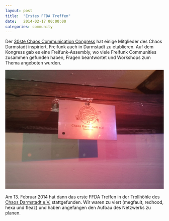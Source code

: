 ```yaml
---
layout: post
title:  "Erstes FFDA Treffen"
date:   2014-02-17 00:00:00
categories: community
---
```


Der [30ste Chaos Communication Congress](https://events.ccc.de/congress/2013/wiki/Main_Page) hat einige Mitglieder des Chaos Darmstadt inspiriert, Freifunk auch in Darmstadt zu etablieren. Auf dem Kongress gab es eine Freifunk-Assembly, wo viele Freifunk Communities zusammen gefunden haben, Fragen beantwortet und Workshops zum Thema angeboten wurden.

![Bild des CDA-Schildes](/images/posts/2014-02-17-cda.jpg "Trollhöhle!! <3")


Am 13. Februar 2014 hat dann das erste FFDA Treffen in der Trollhöhle des [Chaos Darmstadt e.V.](https://chaos-darmstadt.de/) stattgefunden. Wir waren zu viert (megfault, redhood, hexa und fleaz) und haben angefangen den Aufbau des Netzwerks zu planen.
